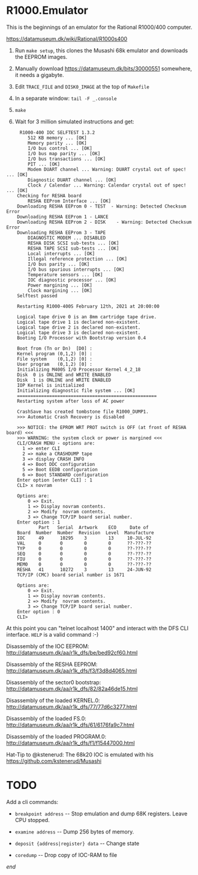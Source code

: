 # R1000.Emulator

This is the beginnings of an emulator for the Rational R1000/400 computer.

https://datamuseum.dk/wiki/Rational/R1000s400

1. Run `make setup`, this clones the Musashi 68k emulator and downloads the EEPROM images.

2. Manually download https://datamuseum.dk/bits/30000551 somewhere, it needs a gigabyte.

3. Edit `TRACE_FILE` and `DISK0_IMAGE` at the top of `Makefile`

4. In a separate window: `tail -F _.console`

5. `make`

6. Wait for 3 million simulated instructions and get:

```
     R1000-400 IOC SELFTEST 1.3.2
        512 KB memory ... [OK]
        Memory parity ... [OK]
        I/O bus control ... [OK]
        I/O bus map parity ... [OK]
        I/O bus transactions ... [OK]
        PIT ... [OK]
        Modem DUART channel ... Warning: DUART crystal out of spec! ... [OK]
        Diagnostic DUART channel ... [OK]
        Clock / Calendar ... Warning: Calendar crystal out of spec! ... [OK]
    Checking for RESHA board
        RESHA EEProm Interface ... [OK]
    Downloading RESHA EEProm 0 - TEST  - Warning: Detected Checksum Error
    Downloading RESHA EEProm 1 - LANCE
    Downloading RESHA EEProm 2 - DISK    - Warning: Detected Checksum Error
    Downloading RESHA EEProm 3 - TAPE
        DIAGNOSTIC MODEM ... DISABLED
        RESHA DISK SCSI sub-tests ... [OK]
        RESHA TAPE SCSI sub-tests ... [OK]
        Local interrupts ... [OK]
        Illegal reference protection ... [OK]
        I/O bus parity ... [OK]
        I/O bus spurious interrupts ... [OK]
        Temperature sensors ... [OK]
        IOC diagnostic processor ... [OK]
        Power margining ... [OK]
        Clock margining ... [OK]
    Selftest passed
    
    Restarting R1000-400S February 12th, 2021 at 20:00:00
    
    Logical tape drive 0 is an 8mm cartridge tape drive.
    Logical tape drive 1 is declared non-existent.
    Logical tape drive 2 is declared non-existent.
    Logical tape drive 3 is declared non-existent.
    Booting I/O Processor with Bootstrap version 0.4
    
    Boot from (Tn or Dn)  [D0] :
    Kernel program (0,1,2) [0] :
    File system    (0,1,2) [0] :
    User program   (0,1,2) [0] :
    Initializing M400S I/O Processor Kernel 4_2_18
    Disk  0 is ONLINE and WRITE ENABLED
    Disk  1 is ONLINE and WRITE ENABLED
    IOP Kernel is initialized
    Initializing diagnostic file system ... [OK]
    ====================================================
    Restarting system after loss of AC power
    
    CrashSave has created tombstone file R1000_DUMP1.
    >>> Automatic Crash Recovery is disabled
     
    >>> NOTICE: the EPROM WRT PROT switch is OFF (at front of RESHA board) <<<
    >>> WARNING: the system clock or power is margined <<<
    CLI/CRASH MENU - options are:
      1 => enter CLI
      2 => make a CRASHDUMP tape
      3 => display CRASH INFO
      4 => Boot DDC configuration
      5 => Boot EEDB configuration
      6 => Boot STANDARD configuration
    Enter option [enter CLI] : 1
    CLI> x novram
    
    Options are:
        0 => Exit.
        1 => Display novram contents.
        2 => Modify  novram contents.
        3 => Change TCP/IP board serial number.
    Enter option : 1
            Part   Serial  Artwork    ECO     Date of
    Board  Number  Number  Revision  Level  Manufacture
    IOC     49      10295    3        13     10-JUL-92
    VAL     0       0        0        0      ??-???-??
    TYP     0       0        0        0      ??-???-??
    SEQ     0       0        0        0      ??-???-??
    FIU     0       0        0        0      ??-???-??
    MEM0    0       0        0        0      ??-???-??
    RESHA   41      10272    3        13     24-JUN-92
    TCP/IP (CMC) board serial number is 1671
    
    Options are:
        0 => Exit.
        1 => Display novram contents.
        2 => Modify  novram contents.
        3 => Change TCP/IP board serial number.
    Enter option : 0
    CLI> 

```

At this point you can "telnet localhost 1400" and interact with
the DFS CLI interface.  `HELP` is a valid command :-)

Disassembly of the IOC EEPROM: http://datamuseum.dk/aa/r1k_dfs/be/bed92cf60.html

Disassembly of the RESHA EEPROM: http://datamuseum.dk/aa/r1k_dfs/f3/f3d8d4065.html

Disassembly of the sector0 bootstrap: http://datamuseum.dk/aa/r1k_dfs/82/82a46de15.html

Disassembly of the loaded KERNEL.0: http://datamuseum.dk/aa/r1k_dfs/77/77d6c3277.html

Disassembly of the loaded FS.0: http://datamuseum.dk/aa/r1k_dfs/61/6176fa9c7.html

Disassembly of the loaded PROGRAM.0: http://datamuseum.dk/aa/r1k_dfs/f1/f15447000.html

Hat-Tip to @kstenerud: The 68k20 IOC is emulated with his https://github.com/kstenerud/Musashi

# TODO

Add a cli commands:

* `breakpoint address` -- Stop emulation and dump 68K registers.  Leave CPU stopped.

* `examine address` -- Dump 256 bytes of memory.

* `deposit {address|register} data` -- Change state	

* `coredump` -- Drop copy of IOC-RAM to file

*end*
